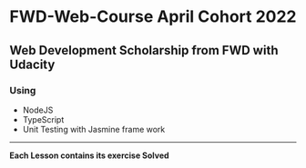 # FWD-Web-Course April Cohort 2022
## Web Development Scholarship from FWD with Udacity
### Using
- NodeJS
- TypeScript
- Unit Testing with Jasmine frame work
---
**Each Lesson contains its exercise Solved**
